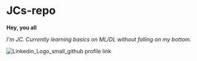 # JCs-repo

**Hey, you all**

_I'm JC.
Currently learning basics on ML/DL without falling on my bottom._

![Linkedin_Logo_small_github profile link](https://github.com/bkjuancarlos/JCs-repo/assets/136468024/85030d0e-5fae-4411-8b58-06147d1833d9)


